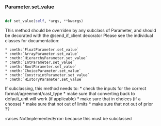 ### Parameter.set_value

```py

def set_value(self, *args, **kwargs)

```



This method should be overriden by any subclass of Parameter, and should
be decorated with the @send_if_client decorator
Please see the individual classes for documentation:

    * :meth:`FloatParameter.set_value`
    * :meth:`ArrayParameter.set_value`
    * :meth:`HierarchyParameter.set_value`
    * :meth:`IntParameter.set_value`
    * :meth:`BoolParameter.set_value`
    * :meth:`ChoiceParameter.set_value`
    * :meth:`ConstraintParameter.set_value`
    * :meth:`HistoryParameter.set_value`

If subclassing, this method needs to:
    * check the inputs for the correct format/agreement/cast_type
    * make sure that converting back to default_unit will work (if applicable)
    * make sure that in choices (if a choose)
    * make sure that not out of limits
    * make sure that not out of prior ??

:raises NotImplementedError: because this must be subclassed

